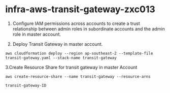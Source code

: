 # infra-aws-transit-gateway-zxc013


1. Configure IAM permissions across accounts to create a trust relationship between admin roles in subordinate accounts and the admin role in master account.

2. Deploy Transit Gateway in master account.
```
aws cloudformation deploy --region ap-southeast-2 --template-file transit-gateway.yaml --stack-name transit-gateway
```
3.Create Resource Share for transit gateway in master Account 
```
aws create-resource-share --name transit-gateway --resource-arns 

transit-gateway-ID


